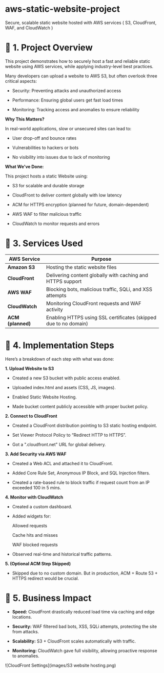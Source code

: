 # aws-static-website-project
 Secure, scalable static website hosted with AWS services ( S3, CloudFront, WAF, and CloudWatch )
 
# 📁 1. Project Overview
This project demonstrates how to securely host a fast and reliable static website using AWS services, while applying industry-level best practices.


Many developers can upload a website to AWS S3, but often overlook three critical aspects:

- Security: Preventing attacks and unauthorized access

- Performance: Ensuring global users get fast load times

- Monitoring: Tracking access and anomalies to ensure reliability

**Why This Matters?**

In real-world applications, slow or unsecured sites can lead to:

- User drop-off and bounce rates

- Vulnerabilities to hackers or bots

- No visibility into issues due to lack of monitoring

**What We've Done:**

This project hosts a static Website using:

- S3 for scalable and durable storage

- CloudFront to deliver content globally with low latency

- ACM for HTTPS encryption (planned for future, domain-dependent)

- AWS WAF to filter malicious traffic

- CloudWatch to monitor requests and errors

# 🔨 3. Services Used


| AWS Service       | Purpose                                                          |
| ----------------- | ---------------------------------------------------------------- |
| **Amazon S3**     | Hosting the static website files                                 |
| **CloudFront**    | Delivering content globally with caching and HTTPS support       |
| **AWS WAF**       | Blocking bots, malicious traffic, SQLi, and XSS attempts         |
| **CloudWatch**    | Monitoring CloudFront requests and WAF activity                  |
| **ACM (planned)** | Enabling HTTPS using SSL certificates (skipped due to no domain) |

# 🧱 4. Implementation Steps
Here’s a breakdown of each step with what was done:

**1. Upload Website to S3**

- Created a new S3 bucket with public access enabled.

- Uploaded index.html and assets (CSS, JS, images).

- Enabled Static Website Hosting.

- Made bucket content publicly accessible with proper bucket policy.

**2. Connect to CloudFront**

- Created a CloudFront distribution pointing to S3 static hosting endpoint.

- Set Viewer Protocol Policy to “Redirect HTTP to HTTPS”.

- Got a ".cloudfront.net" URL for global delivery.

**3. Add Security via AWS WAF**

- Created a Web ACL and attached it to CloudFront.

- Added Core Rule Set, Anonymous IP Block, and SQL Injection filters.

- Created a rate-based rule to block traffic if request count from an IP exceeded 100 in 5 mins.

**4. Monitor with CloudWatch**

- Created a custom dashboard.

- Added widgets for:

    Allowed requests

    Cache hits and misses

    WAF blocked requests

- Observed real-time and historical traffic patterns.

**5. (Optional ACM Step Skipped)**

- Skipped due to no custom domain. But in production, ACM + Route 53 + HTTPS redirect would be crucial.

# 🧠 5. Business Impact

- **Speed:** CloudFront drastically reduced load time via caching and edge locations.

- **Security:** WAF filtered bad bots, XSS, SQLi attempts, protecting the site from attacks.

- **Scalability:** S3 + CloudFront scales automatically with traffic.

- **Monitoring:** CloudWatch gave full visibility, allowing proactive response to anomalies.

![CloudFront Settings](images/S3 website hosting.png)

